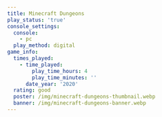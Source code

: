 ```yaml
---
title: Minecraft Dungeons
play_status: 'true'
console_settings:
  console:
    - pc
  play_method: digital
game_info:
  times_played:
    - time_played:
        play_time_hours: 4
        play_time_minutes: ''
      date_year: '2020'
  rating: good
  poster: /img/minecraft-dungeons-thumbnail.webp
  banner: /img/minecraft-dungeons-banner.webp
---
```

